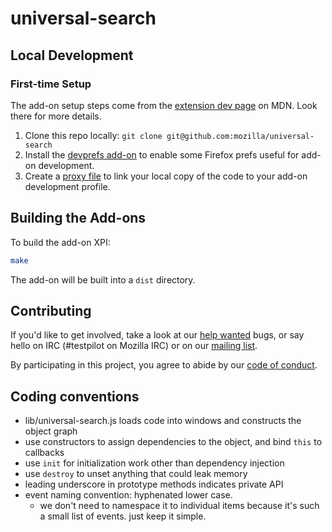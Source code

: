 # universal-search

## Local Development

### First-time Setup

The add-on setup steps come from the [extension dev page] on MDN. Look there for more details.

1. Clone this repo locally: `git clone git@github.com:mozilla/universal-search`
1. Install the [devprefs add-on] to enable some Firefox prefs useful for add-on development.
1. Create a [proxy file] to link your local copy of the code to your add-on development profile.

[extension dev page]: https://developer.mozilla.org/en-US/Add-ons/Setting_up_extension_development_environment
[devprefs add-on]: https://add-ons.mozilla.org/en-US/firefox/add-on/devprefs/
[proxy file]: https://developer.mozilla.org/en-US/Add-ons/Setting_up_extension_development_environment#Firefox_extension_proxy_file

## Building the Add-ons

To build the add-on XPI:

```bash
make
```

The add-on will be built into a `dist` directory.

## Contributing

If you'd like to get involved, take a look at our [help wanted] bugs, or say hello on IRC (#testpilot on Mozilla IRC) or on our [mailing list].

By participating in this project, you agree to abide by our [code of conduct](./CODE_OF_CONDUCT.md).

[help wanted]: https://github.com/mozilla/universal-search/issues?q=is%3Aopen+is%3Aissue+label%3A%22help+wanted%22
[mailing list]: https://mail.mozilla.org/listinfo/testpilot-dev

## Coding conventions

- lib/universal-search.js loads code into windows and constructs the object graph
- use constructors to assign dependencies to the object, and bind `this` to callbacks
- use `init` for initialization work other than dependency injection
- use `destroy` to unset anything that could leak memory
- leading underscore in prototype methods indicates private API
- event naming convention: hyphenated lower case.
	- we don't need to namespace it to individual items because it's such a small list of events. just keep it simple.


